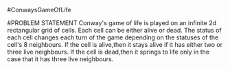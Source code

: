  #ConwaysGameOfLife
 
 #PROBLEM STATEMENT
  Conway's game of life is played on an infinite 2d rectangular grid of cells. Each cell can be either alive or dead.
  The status of each cell changes each turn of the game depending on the statuses of the cell's 8 neighbours.
  If the cell is alive,then it stays alive if it has either two or three live neighbours.
  If the cell is dead,then it springs to life only in the case that it has three live neighbours.
